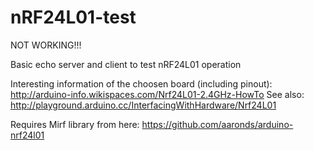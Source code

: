 nRF24L01-test
=============

NOT WORKING!!!

Basic echo server and client to test nRF24L01 operation

Interesting information of the choosen board (including pinout): http://arduino-info.wikispaces.com/Nrf24L01-2.4GHz-HowTo
See also: http://playground.arduino.cc/InterfacingWithHardware/Nrf24L01

Requires Mirf library from here: https://github.com/aaronds/arduino-nrf24l01
